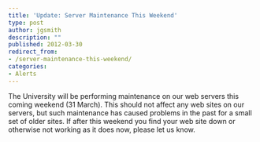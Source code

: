 ```yaml
---
title: 'Update: Server Maintenance This Weekend'
type: post
author: jgsmith
description: ""
published: 2012-03-30
redirect_from: 
- /server-maintenance-this-weekend/
categories:
- Alerts
---
```

The University will be performing maintenance on our web servers this coming weekend (31 March). This should not affect any web sites on our servers, but such maintenance has caused problems in the past for a small set of older sites. If after this weekend you find your web site down or otherwise not working as it does now, please let us know.
